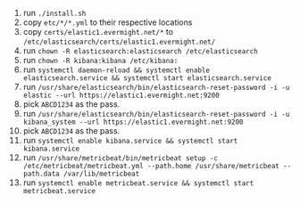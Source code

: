 
1. run `./install.sh`
2. copy `etc/*/*.yml` to their respective locations
3. copy `certs/elastic1.evermight.net/*` to `/etc/elasticsearch/certs/elastic1.evermight.net/`
4. run `chown -R elasticsearch:elasticsearch /etc/elasticsearch`
5. run `chown -R kibana:kibana /etc/kibana:`
6. run `systemctl daemon-reload && systemctl enable elasticsearch.service && systemctl start elasticsearch.service`
7. run `/usr/share/elasticsearch/bin/elasticsearch-reset-password -i -u elastic --url https://elastic1.evermight.net:9200`
8. pick `ABCD1234` as the pass.
9. run `/usr/share/elasticsearch/bin/elasticsearch-reset-password -i -u kibana_system --url https://elastic1.evermight.net:9200`
10. pick `ABCD1234` as the pass.
11. run `systemctl enable kibana.service && systemctl start kibana.service`
12. run `/usr/share/metricbeat/bin/metricbeat setup -c /etc/metricbeat/metricbeat.yml --path.home /usr/share/metricbeat --path.data /var/lib/metricbeat`
13. run `systemctl enable metricbeat.service && systemctl start metricbeat.service`
